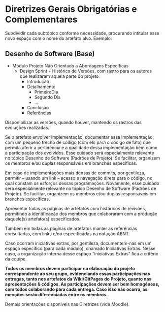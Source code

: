 # Diretrizes Gerais Obrigatórias e Complementares

Subdividir cada subtópico conforme necessidade, procurando intitular esse novo espaço com o nome do artefato alvo.
Exemplo:

## Desenho de Software (Base)

- Módulo Projeto Não Orientado a Abordagens Específicas
  - Design Sprint
    ◦ Histórico de Versões, com rastro para os autores que realizaram aquela parte do
    projeto.
    - Introdução
    - Detalhamento
      - PrimeiroDia
      - Segundo Dia
      - ...
    - Conclusão
    - Referências
  
Disponibilizar as versões, quando houver, mantendo os rastros das evoluções realizadas.
 
Se o artefato envolver implementação, documentar essa implementação, com um pequeno trecho de código (com elo para o código de fato) que permita aferir a pertinência e a qualidade dessa implementação bem como a participação dos evolvidos. Esse cuidado será especialmente relevante no tópico Desenho de Software (Padrões de Projeto). Se facilitar, organizem os membros e/ou duplas responsáveis em branches específicas.

Em caso de implementações mais densas de commits, por gentileza, permitir – usando um link – acesso e navegação direta para o código, no qual constam os esforços dessas programações. Novamente, esse cuidado será especialmente relevante no tópico Desenho de Software (Padrões de Projeto). Se facilitar, organizem os membros e/ou duplas responsáveis em branches específicas.

Apresentar todas as páginas de artefatos com históricos de revisões, permitindo a identificação dos membros que colaboraram com a produção daquele(s) artefato(s) especificados.

Também em todas as páginas de artefatos manter as referências consultadas, com links e/ou especificadas na notação ABNT.

Caso ocorram iniciativas extras, por gentileza, documentem-nas em um espaço específico (para cada módulo), chamado Iniciativas Extras. Nesse caso, a organização interna desse espaço “Iniciativas Extras” fica a critério da equipe. 

**Todos os membros devem participar na elaboração do projeto correspondente ao seu grupo, evidenciando essas participações nas entregas, tanto nos artefatos da Wiki/GitPages do Projeto,
quanto nas apresentações & códigos. As participações devem ser bem homogêneas, com todos colaborando para cada entrega. Caso isso não ocorra, as menções serão diferenciadas entre os
membros.**

Demais orientações disponíveis nas Diretrizes (vide Moodle).
